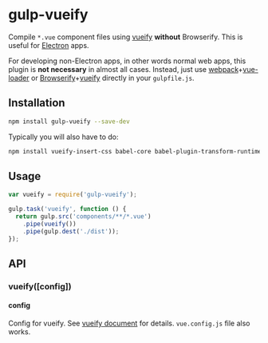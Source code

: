 # gulp-vueify
Compile `*.vue` component files using [vueify](https://github.com/vuejs/vueify#compiler-api) **without** Browserify.
This is useful for [Electron](http://electron.atom.io/) apps.

For developing non-Electron apps, in other words normal web apps, this plugin is **not necessary** in almost all cases. Instead, just use
[webpack](https://webpack.github.io/docs/usage-with-gulp.html)+[vue-loader](http://vuejs.github.io/vue-loader/) or
[Browserify](https://github.com/gulpjs/gulp/tree/master/docs/recipes)+[vueify](https://github.com/vuejs/vueify) directly in your `gulpfile.js`.

## Installation
```bash
npm install gulp-vueify --save-dev
```

Typically you will also have to do:
```bash
npm install vueify-insert-css babel-core babel-plugin-transform-runtime babel-preset-es2015 --save-dev
```

## Usage
```javascript
var vueify = require('gulp-vueify');

gulp.task('vueify', function () {
  return gulp.src('components/**/*.vue')
    .pipe(vueify())
    .pipe(gulp.dest('./dist'));
});
```

## API
### vueify([config])
#### config
Config for vueify. See [vueify document](https://github.com/vuejs/vueify#configuring-options) for details. `vue.config.js` file also works.
